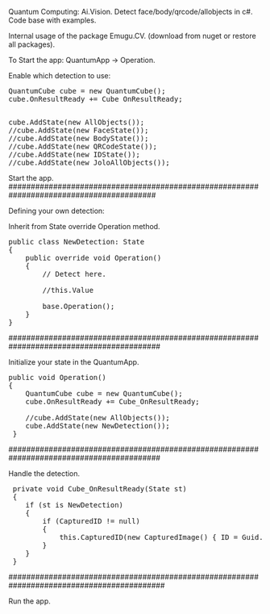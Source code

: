 Quantum Computing: Ai.Vision. 
Detect face/body/qrcode/allobjects in c#.
Code base with examples.

Internal usage of the package Emugu.CV. (download from nuget or restore all packages).

To Start the app:
QuantumApp -> Operation.

Enable which detection to use:

<pre>
QuantumCube<Bitmap> cube = new QuantumCube<Bitmap>();
cube.OnResultReady += Cube_OnResultReady;
</pre>

<pre>	
cube.AddState(new AllObjects());
//cube.AddState(new FaceState());
//cube.AddState(new BodyState());
//cube.AddState(new QRCodeState());
//cube.AddState(new IDState());
//cube.AddState(new JoloAllObjects());
</pre>

Start the app.
#########################################################################################

Defining your own detection:

Inherit from State<Bitmap>
override Operation method.

<pre>
public class NewDetection: State<Bitmap>
{
	public override void Operation()
	{
		// Detect here. 

		//this.Value

		base.Operation();
	}
}
</pre>

##########################################################################################

Initialize your state in the QuantumApp.

<pre>
public void Operation()
{
	QuantumCube<Bitmap> cube = new QuantumCube<Bitmap>();
	cube.OnResultReady += Cube_OnResultReady;

	//cube.AddState(new AllObjects());
	cube.AddState(new NewDetection());
 }
</pre>
	
 ##########################################################################################

 Handle the detection.

<pre>
 private void Cube_OnResultReady(State<Bitmap> st)
 {
  	if (st is NewDetection)
  	{
  		if (CapturedID != null)
  		{
  			this.CapturedID(new CapturedImage() { ID = Guid.NewGuid().ToString(), Image = st.Value });
  		}
  	}
 }
</pre>
	
 ###########################################################################################

 Run the app.
